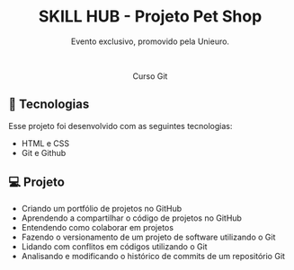 
<h1 align="center"> SKILL HUB - Projeto Pet Shop</h1>

<p align="center">
Evento exclusivo, promovido pela Unieuro.
</p>
<br>

<p align="center"> Curso Git </p>

## 🚀 Tecnologias

Esse projeto foi desenvolvido com as seguintes tecnologias:

- HTML e CSS
- Git e Github

## 💻 Projeto

- Criando um portfólio de projetos no GitHub
- Aprendendo a compartilhar o código de projetos no GitHub
- Entendendo como colaborar em projetos
- Fazendo o versionamento de um projeto de software utilizando o Git
- Lidando com conflitos em códigos utilizando o Git
- Analisando e modificando o histórico de commits de um repositório Git
